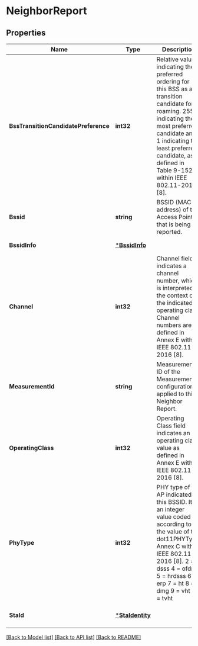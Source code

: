 # NeighborReport

## Properties
Name | Type | Description | Notes
------------ | ------------- | ------------- | -------------
**BssTransitionCandidatePreference** | **int32** | Relative value indicating the preferred ordering for this BSS as a transition candidate for roaming.  255 indicating the most preferred candidate and 1 indicating the least preferred candidate, as defined in Table 9-152 within IEEE 802.11-2016 [8].  | [optional] [default to null]
**Bssid** | **string** | BSSID (MAC address) of the Access Point that is being reported. | [default to null]
**BssidInfo** | [***BssidInfo**](BssidInfo.md) |  | [default to null]
**Channel** | **int32** | Channel field indicates a channel number, which is interpreted in the context of the indicated operating class. Channel numbers are defined in Annex E within IEEE 802.11-2016 [8].   | [default to null]
**MeasurementId** | **string** | Measurement ID of the Measurement configuration applied to this Neighbor Report. | [default to null]
**OperatingClass** | **int32** | Operating Class field indicates an operating class value as defined in Annex E within IEEE 802.11-2016 [8].  | [default to null]
**PhyType** | **int32** | PHY type of the AP indicated by this BSSID. It is an integer value coded according to the value of the dot11PHYType, Annex C within IEEE 802.11-2016 [8]. 2 &#x3D; dsss 4 &#x3D; ofdm 5 &#x3D; hrdsss 6 &#x3D; erp 7 &#x3D; ht 8 &#x3D; dmg 9 &#x3D; vht 10 &#x3D; tvht | [default to null]
**StaId** | [***StaIdentity**](StaIdentity.md) |  | [optional] [default to null]

[[Back to Model list]](../README.md#documentation-for-models) [[Back to API list]](../README.md#documentation-for-api-endpoints) [[Back to README]](../README.md)



